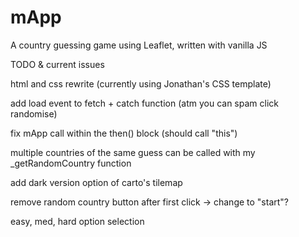 # mApp
A country guessing game using Leaflet, written with vanilla JS


TODO & current issues

html and css rewrite (currently using Jonathan's CSS template)

add load event to fetch + catch function (atm you can spam click randomise)

fix mApp call within the then() block (should call "this")

multiple countries of the same guess can be called with my _getRandomCountry function

add dark version option of carto's tilemap

remove random country button after first click -> change to "start"?

easy, med, hard option selection
